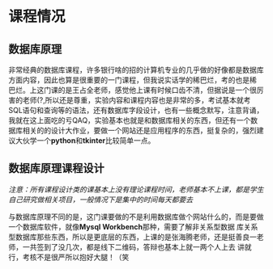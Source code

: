 # 课程情况
## 数据库原理
非常经典的数据库课程，许多银行啥的招的计算机专业的几乎做的好像都是数据库方面内容，因此也算是很重要的一门课程，但我说实话学的稀巴烂，考的也是稀
巴烂。上这门课的是王占全老师，感觉他上课有时候口齿不清，但据说是一个很厉害的老师(?,所以还是尊重，实验内容和课程内容也是非常的多，考试基本就考
SQL语句和查询等的语法，还有数据库字段设计，也有一些概念默写，注意背诵，我就在这上面吃的亏QAQ，实验基本也就是和数据库相关的东西，但还有一个数
据库相关的的设计大作业，要做一个网站还是应用程序的东西，挺复杂的，强烈建议大伙学一个**python**和**tkinter**比较简单一点。
## 数据库原理课程设计
*注意：所有课程设计类的课基本上没有理论课程时间，老师基本不上课，都是学生自己研究做相关项目，一般情况下是集中的时间每天都要去*

与数据库原理不同的是，这门课要做的不是利用数据库做个网站什么的，而是要做一个数据库软件，就像**Mysql Workbench**那种，需要了解非关系型数据
库关系型数据库那些东西，所以是更底层的东西，上课的是张海腾老师，还是挺善良一老师，一共签到了没几次，都是线下二维码，答辩也基本上就一两个人上去
讲就行，考核不是很严所以抱好大腿！（笑
